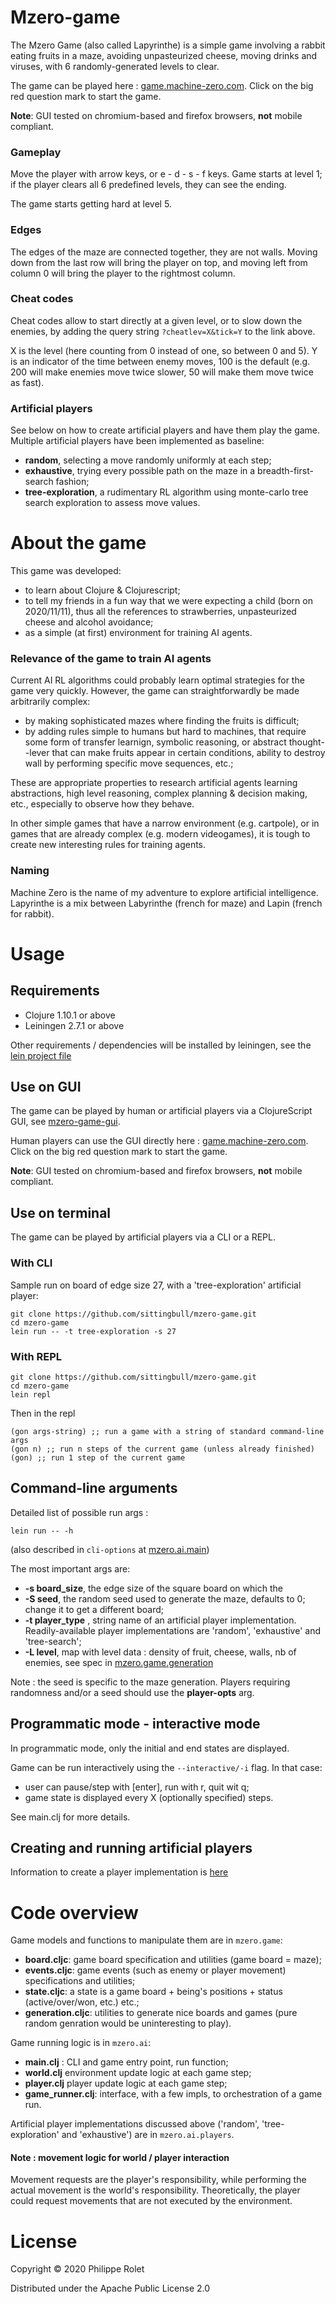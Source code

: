 # Mzero-game

The Mzero Game (also called Lapyrinthe) is a simple game involving a rabbit eating fruits in a maze, avoiding unpasteurized cheese, moving drinks and viruses, with 6 randomly-generated levels to clear.


The game can be played here : [game.machine-zero.com](https://game.machine-zero.com). Click on the big red question mark to start the game.

**Note**: GUI tested on chromium-based and firefox browsers, **not** mobile compliant.

### Gameplay
Move the player with arrow keys, or e - d - s - f keys. Game starts at level 1; if the player clears all 6 predefined levels, they can see the ending.

The game starts getting hard at level 5.

### Edges
The edges of the maze are connected together, they are not walls. Moving down from the last row will bring the player on top, and moving left from column 0 will bring the player to the rightmost column.

### Cheat codes
Cheat codes allow to start directly at a given level, or to slow down the enemies, by adding the query string `?cheatlev=X&tick=Y` to the link above. 

X is the level (here counting from 0 instead of one, so between 0 and 5). Y is an indicator of the time between enemy moves, 100 is the default (e.g. 200 will make enemies move twice slower, 50 will make them move twice as fast).

### Artificial players
See below on how to create artificial players and have them play the game. Multiple artificial players have been implemented as baseline:

- **random**, selecting a move randomly uniformly at each step;
- **exhaustive**, trying every possible path on the maze in a breadth-first-search fashion;
- **tree-exploration**, a rudimentary RL algorithm using monte-carlo tree search exploration to assess move values.

# About the game

This game was developed:

- to learn about Clojure & Clojurescript;
- to tell my friends in a fun way that we were expecting a child (born on 2020/11/11), thus all the references to strawberries, unpasteurized cheese and alcohol avoidance;
- as a simple (at first) environment for training AI agents.

### Relevance of the game to train AI agents
Current AI RL algorithms could probably learn optimal strategies for the game very quickly. However, the game can straightforwardly be made arbitrarily complex:

- by making sophisticated mazes where finding the fruits is difficult;
- by adding rules simple to humans but hard to machines, that require some form of transfer learnign, symbolic reasoning, or abstract thought--lever that can make fruits appear in certain conditions, ability to destroy wall by performing specific move sequences, etc.;

These are appropriate properties to research artificial agents learning abstractions, high level reasoning, complex planning & decision making, etc., especially to observe how they behave.

In other simple games that have a narrow environment (e.g. cartpole), or in games that are already complex (e.g. modern videogames), it is tough to create new interesting rules for training agents. 

### Naming
Machine Zero is the name of my adventure to explore artificial intelligence. Lapyrinthe is a mix between Labyrinthe (french for maze) and Lapin (french for rabbit).

# Usage

## Requirements
- Clojure 1.10.1 or above
- Leiningen 2.7.1 or above

Other requirements / dependencies will be installed by leiningen, see the [lein project file](project.clj)

## Use on GUI
The game can be played by human or artificial players via a ClojureScript GUI, see [mzero-game-gui](https://github.com/sittingbull/mzero-game-gui). 

Human players can use the GUI directly here : [game.machine-zero.com](https://game.machine-zero.com). Click on the big red question mark to start the game.

**Note**: GUI tested on chromium-based and firefox browsers, **not** mobile compliant.

## Use on terminal
The game can be played by artificial players via a CLI or a REPL. 

### With CLI

Sample run on board of edge size 27, with a 'tree-exploration' artificial player:
```
git clone https://github.com/sittingbull/mzero-game.git
cd mzero-game
lein run -- -t tree-exploration -s 27
```
### With REPL
```
git clone https://github.com/sittingbull/mzero-game.git
cd mzero-game
lein repl
```

Then in the repl
```
(gon args-string) ;; run a game with a string of standard command-line args
(gon n) ;; run n steps of the current game (unless already finished)
(gon) ;; run 1 step of the current game
```

## Command-line arguments
Detailed list of possible run args :
```
lein run -- -h
```
(also described in `cli-options` at [mzero.ai.main](src/mzero/ai/main.clj))

The most important args are:

- **-s board_size**, the edge size of the square board on which the 
- **-S seed**, the random seed used to generate the maze, defaults to 0; change it to get a different board;
- **-t player_type** , string name of an artificial player implementation. Readily-available player implementations are 'random', 'exhaustive' and 'tree-search';
- **-L level**, map with level data : density of fruit, cheese, walls, nb of enemies, see spec in [mzero.game.generation](src/mzero/game/generation.cljc)

Note : the seed is specific to the maze generation. Players requiring randomness and/or a seed should use the **player-opts** arg.

## Programmatic mode - interactive mode
In programmatic mode, only the initial and end states are displayed.

Game can be run interactively using the `--interactive/-i` flag. In that case:
- user can pause/step with [enter], run with r, quit wit q;
- game state is displayed every X (optionally specified) steps.

See main.clj for more details.

## Creating and running artificial players
Information to create a player implementation is [here](src/mzero/ai/player.clj)

# Code overview

Game models and functions to manipulate them are in ``mzero.game``:
- **board.cljc**: game board specification and utilities (game board = maze);
- **events.cljc**: game events (such as enemy or player movement) specifications and utilities;
- **state.cljc**: a state is a game board + being's positions + status (active/over/won, etc.) etc.;
- **generation.cljc**: utilities to generate nice boards and games (pure random genration would be uninteresting to play).

Game running logic is in `mzero.ai`:
- **main.clj** : CLI and game entry point, run function;
- **world.clj** environment update logic at each game step;
- **player.clj** player update logic at each game step;
- **game_runner.clj**: interface, with a few impls, to orchestration of a game run.

Artificial player implementations discussed above ('random', 'tree-exploration' and 'exhaustive') are in ``mzero.ai.players``.

#### Note : movement logic for world / player interaction
Movement requests are the player's responsibility, while performing the actual movement is the world's responsibility. Theoretically, the player could request movements that are not executed by the environment.

# License

Copyright © 2020 Philippe Rolet

Distributed under the Apache Public License 2.0
